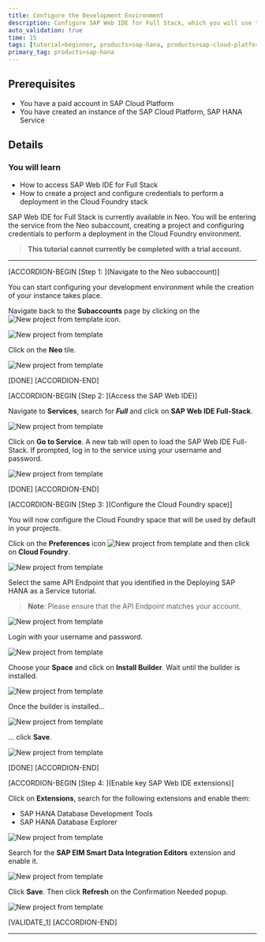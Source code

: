 ```yaml
---
title: Configure the Development Environment
description: Configure SAP Web IDE for Full Stack, which you will use to create a multi-target application based on the SAP Cloud Application Programming Model.
auto_validation: true
time: 15
tags: [tutorial>beginner, products>sap-hana, products>sap-cloud-platform\,-sap-hana-service]
primary_tag: products>sap-hana
---
```


## Prerequisites
 - You have a paid account in SAP Cloud Platform
 - You have created an instance of the SAP Cloud Platform, SAP HANA Service


## Details
### You will learn
  - How to access SAP Web IDE for Full Stack
  - How to create a project and configure credentials to perform a deployment in the Cloud Foundry stack

SAP Web IDE for Full Stack is currently available in Neo. You will be entering the service from the Neo subaccount, creating a project and configuring credentials to perform a deployment in the Cloud Foundry environment.

>**This tutorial cannot currently be completed with a trial account.**

---

[ACCORDION-BEGIN [Step 1: ](Navigate to the Neo subaccount)]

You can start configuring your development environment while the creation of your instance takes place.

Navigate back to the **Subaccounts** page by clicking on the ![New project from template](1.png) icon.

![New project from template](2.png)

Click on the **Neo** tile.

![New project from template](3.png)

[DONE]
[ACCORDION-END]

[ACCORDION-BEGIN [Step 2: ](Access the SAP Web IDE)]

Navigate to **Services**, search for ***Full*** and click on **SAP Web IDE Full-Stack**.

![New project from template](4.png)

Click on **Go to Service**. A new tab will open to load the SAP Web IDE Full-Stack. If prompted, log in to the service using your username and password.

![New project from template](5.png)

[DONE]
[ACCORDION-END]

[ACCORDION-BEGIN [Step 3: ](Configure the Cloud Foundry space)]

You will now configure the Cloud Foundry space that will be used by default in your projects.

Click on the **Preferences** icon ![New project from template](6.png) and then click on **Cloud Foundry**.

![New project from template](7.png)

Select the same API Endpoint that you identified in the Deploying SAP HANA as a Service tutorial.

>**Note**: Please ensure that the API Endpoint matches your account.

![New project from template](8.png)

Login with your username and password.

![New project from template](9.png)

Choose your **Space** and click on **Install Builder**. Wait until the builder is installed.

![New project from template](10.png)

Once the builder is installed...

![New project from template](11.png)

... click **Save**.

![New project from template](12.png)

[DONE]
[ACCORDION-END]

[ACCORDION-BEGIN [Step 4: ](Enable key SAP Web IDE extensions)]

Click on **Extensions**, search for the following extensions and enable them:

* SAP HANA Database Development Tools
* SAP HANA Database Explorer

![New project from template](13.png)

Search for the **SAP EIM Smart Data Integration Editors** extension and enable it.

![New project from template](14.png)

Click **Save**. Then click **Refresh** on the Confirmation Needed popup.

![New project from template](15.png)

[VALIDATE_1]
[ACCORDION-END]

---
